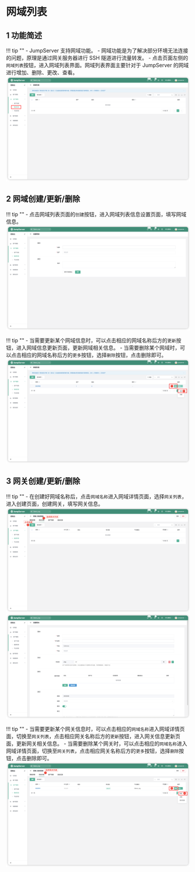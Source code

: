 # 网域列表
## 1 功能简述
!!! tip ""
    - JumpServer 支持网域功能。
    - 网域功能是为了解决部分环境无法连接的问题，原理是通过网关服务器进行 SSH 隧道进行流量转发。
    - 点击页面左侧的`网域列表`按钮，进入网域列表界面。网域列表界面主要针对于 JumpServer 的网域进行增加、删除、更改、查看。
![domain_list01](../../../img/domain_list01.png)

## 2 网域创建/更新/删除
!!! tip ""
    - 点击网域列表页面的`创建`按钮，进入网域列表信息设置页面，填写网域信息。
![domain_list02](../../../img/domain_list02.png)

!!! tip ""
    - 当需要更新某个网域信息时，可以点击相应的网域名称后方的`更新`按钮，进入网域信息更新页面，更新网域相关信息。
    - 当需要删除某个网域时，可以点击相应的网域名称后方的`更多`按钮，选择`删除`按钮，点击删除即可。
![domain_list05](../../../img/domain_list05.png)

## 3 网关创建/更新/删除
!!! tip ""
    - 在创建好网域名称后，点击`网域名称`进入网域详情页面，选择`网关列表`，进入创建页面，创建网关，填写网关信息。
![domain_list03](../../../img/domain_list03.png)
![domain_list04](../../../img/domain_list04.png)

!!! tip ""
    - 当需要更新某个网关信息时，可以点击相应的`网域名称`进入网域详情页面，切换至`网关列表`，点击相应网关名称后方的`更新`按钮，进入网关信息更新页面，更新网关相关信息。
    - 当需要删除某个网关时，可以点击相应的`网域名称`进入网域详情页面，切换至`网关列表`，点击相应网关名称后方的`更多`按钮，选择`删除`按钮，点击删除即可。
![domain_list06](../../../img/domain_list06.png)